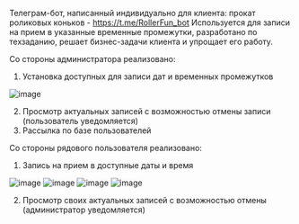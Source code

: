 Телеграм-бот, написанный индивидуально для клиента: прокат роликовых коньков - https://t.me/RollerFun_bot
Используется для записи на прием в указанные временные промежутки, разработано по техзаданию, решает бизнес-задачи клиента и упрощает его работу.


Со стороны администратора реализовано:

1) Установка доступных для записи дат и временных промежутков

![image](https://github.com/user-attachments/assets/6727ed99-a6e1-4133-9cc2-463a01796227)

2) Просмотр актуальных записей с возможностью отмены записи (пользователь уведомляется)
3) Рассылка по базе пользователей

Со стороны рядового пользователя реализовано:

1) Запись на прием в доступные даты и время

![image](https://github.com/user-attachments/assets/1e864b57-647e-4dae-ac7c-7d4fb48c8b7e)
![image](https://github.com/user-attachments/assets/0fd45df2-31ef-41f3-b757-6e00f8cc830e)
![image](https://github.com/user-attachments/assets/79522e50-30bf-49e1-bbc2-1c0b37f25b78)
![image](https://github.com/user-attachments/assets/3833dbf5-f76f-40ae-b41b-30758668540c)

2) Просмотр своих актуальных записей с возможностью отмены (администратор уведомляется)
